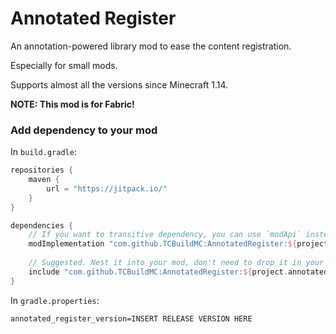 # Annotated Register
An annotation-powered library mod to ease the content registration. 

Especially for small mods.

Supports almost all the versions since Minecraft 1.14.

**NOTE: This mod is for Fabric!**

### Add dependency to your mod

In `build.gradle`:
```gradle
repositories {
    maven {
        url = "https://jitpack.io/"
    }
}

dependencies {
    // If you want to transitive dependency, you can use `modApi` instead of `modImplementation`
    modImplementation "com.github.TCBuildMC:AnnotatedRegister:${project.annotated_register_version}"
    
    // Suggested. Nest it into your mod, don't need to drop it in your mods folder.
    include "com.github.TCBuildMC:AnnotatedRegister:${project.annotated_register_version}"
}
```

In `gradle.properties`:
```properties
annotated_register_version=INSERT RELEASE VERSION HERE
```
